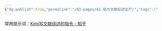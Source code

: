 ```yaml
---
{"dg-publish":true,"permalink":"/02-pages/AI 助力文献综述生产/","tags":["personal/blog","tool/生产力"]}
---
```


常用提示词：[Kimi写文献综述的指令 - 知乎](https://zhuanlan.zhihu.com/p/8430610567)

